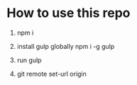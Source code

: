 # How to use this repo

1. npm i 

2. install gulp globally npm i -g gulp

3. run gulp

4. git remote set-url origin 